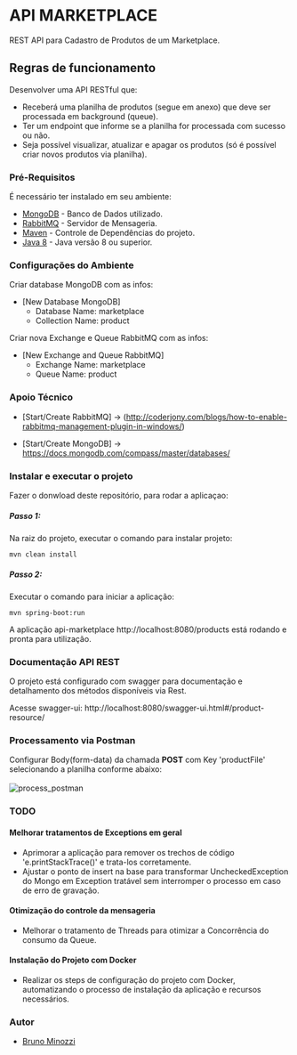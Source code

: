 # API MARKETPLACE

REST API para Cadastro de Produtos de um Marketplace.

## Regras de funcionamento

Desenvolver	 uma API RESTful que:
* Receberá uma planilha de produtos (segue em anexo) que deve ser processada em background (queue).
* Ter um endpoint que informe se a planilha for processada com sucesso ou não.
* Seja possível visualizar, atualizar e apagar os produtos (só é possível criar novos produtos via planilha).

### Pré-Requisitos

É necessário ter instalado em seu ambiente:

* [MongoDB](https://www.mongodb.com/) - Banco de Dados utilizado.
* [RabbitMQ](https://www.rabbitmq.com/) - Servidor de Mensageria.
* [Maven](https://maven.apache.org/) - Controle de Dependências do projeto.
* [Java 8](https://www.java.com/pt_BR/download/) - Java versão 8 ou superior.

### Configurações do Ambiente

Criar database MongoDB com as infos: 
* [New Database MongoDB]
	- Database Name: marketplace
	- Collection Name: product

Criar nova Exchange e Queue RabbitMQ com as infos:
* [New Exchange and Queue RabbitMQ]
	- Exchange Name: marketplace
	- Queue Name: product

### Apoio Técnico

* [Start/Create RabbitMQ] -> (http://coderjony.com/blogs/how-to-enable-rabbitmq-management-plugin-in-windows/)

* [Start/Create MongoDB] -> https://docs.mongodb.com/compass/master/databases/	


### Instalar e executar o projeto

Fazer o donwload deste repositório, para rodar a aplicaçao:

<h5>Passo 1:</h5> Na raiz do projeto, executar o comando para instalar projeto: <br>

```
mvn clean install
```

<h5>Passo 2:</h5> Executar o comando para iniciar a aplicação:

```
mvn spring-boot:run
```

A aplicação api-marketplace http://localhost:8080/products está rodando e pronta para utilização.


### Documentação API REST

O projeto está configurado com swagger para documentação e detalhamento dos métodos disponíveis via Rest. 

Acesse swagger-ui:  http://localhost:8080/swagger-ui.html#/product-resource/


### Processamento via Postman

Configurar Body(form-data) da chamada <b>POST</b> com Key 'productFile' selecionando a planilha conforme abaixo:<br><br>
![process_postman](https://user-images.githubusercontent.com/56572201/68627452-8b8f2b80-04bc-11ea-9967-03c984afd5aa.png)


### TODO

#### Melhorar tratamentos de Exceptions em geral
 - Aprimorar a aplicação para remover os trechos de código 'e.printStackTrace()' e trata-los corretamente.
 - Ajustar o ponto de insert na base para transformar UncheckedException do Mongo em Exception tratável sem interromper o processo em caso de erro de gravação.

#### Otimização do controle da mensageria
 - Melhorar o tratamento de Threads para otimizar a Concorrência do consumo da Queue.

#### Instalação do Projeto com Docker
 - Realizar os steps de configuração do projeto com Docker, automatizando o processo de instalação da aplicação e recursos necessários.

### Autor
* [Bruno Minozzi](https://github.com/brunominozzi)